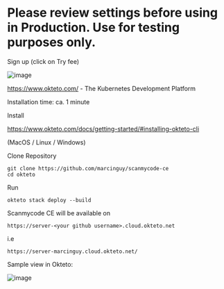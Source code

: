 # Please review settings before using in Production. Use for testing purposes only.


Sign up (click on Try fee)

![image](https://user-images.githubusercontent.com/20355405/167312805-96c76982-7631-48cc-a3a7-a8e178e87b50.png)


https://www.okteto.com/ - The Kubernetes Development Platform


Installation time: ca. 1 minute


Install

https://www.okteto.com/docs/getting-started/#installing-okteto-cli

(MacOS / Linux / Windows)

Clone Repository

```
git clone https://github.com/marcinguy/scanmycode-ce
cd okteto
```

Run

```
okteto stack deploy --build 
```

Scanmycode CE will be available on 

```
https://server-<your github username>.cloud.okteto.net
```

i.e
```
https://server-marcinguy.cloud.okteto.net/
```

Sample view in Okteto:

![image](https://user-images.githubusercontent.com/20355405/167312847-17bc4b31-5c55-4125-a625-d5875ddbbeff.png)

